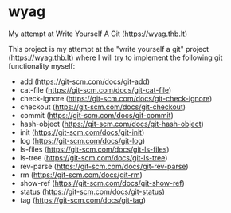 # wyag
My attempt at Write Yourself A Git (https://wyag.thb.lt)

This project is my attempt at the "write yourself a git" project (https://wyag.thb.lt) where I will try to implement the following git functionality myself:

- add (https://git-scm.com/docs/git-add)
- cat-file (https://git-scm.com/docs/git-cat-file)
- check-ignore (https://git-scm.com/docs/git-check-ignore)
- checkout (https://git-scm.com/docs/git-checkout)
- commit (https://git-scm.com/docs/git-commit)
- hash-object (https://git-scm.com/docs/git-hash-object)
- init (https://git-scm.com/docs/git-init)
- log (https://git-scm.com/docs/git-log)
- ls-files (https://git-scm.com/docs/git-ls-files)
- ls-tree (https://git-scm.com/docs/git-ls-tree)
- rev-parse (https://git-scm.com/docs/git-rev-parse)
- rm (https://git-scm.com/docs/git-rm)
- show-ref (https://git-scm.com/docs/git-show-ref)
- status (https://git-scm.com/docs/git-status)
- tag (https://git-scm.com/docs/git-tag)

